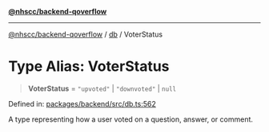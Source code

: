 [**@nhscc/backend-qoverflow**](../../README.md)

***

[@nhscc/backend-qoverflow](../../README.md) / [db](../README.md) / VoterStatus

# Type Alias: VoterStatus

> **VoterStatus** = `"upvoted"` \| `"downvoted"` \| `null`

Defined in: [packages/backend/src/db.ts:562](https://github.com/nhscc/qoverflow.api.hscc.bdpa.org/blob/f5ce596891ef5639d9d2800df6d35c0e862108c3/packages/backend/src/db.ts#L562)

A type representing how a user voted on a question, answer, or comment.
